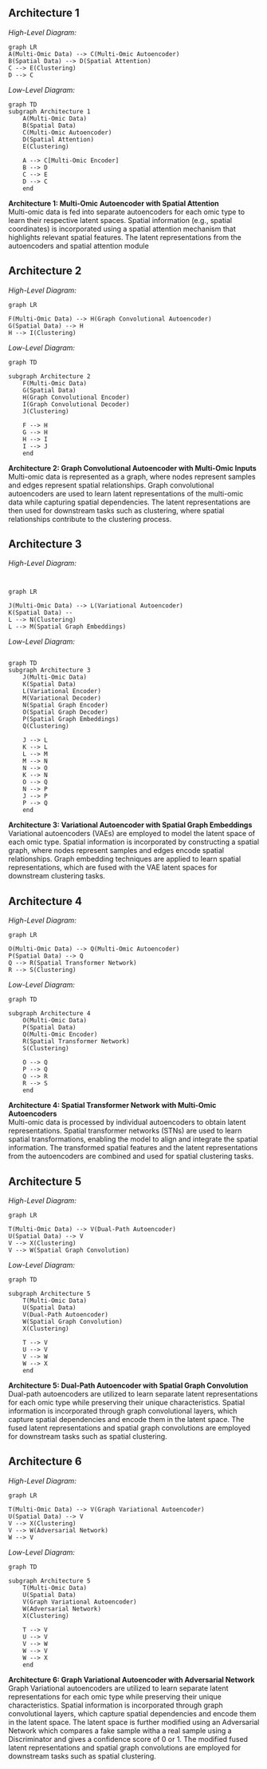 ## Architecture 1
*High-Level Diagram:*
```mermaid
graph LR
A(Multi-Omic Data) --> C(Multi-Omic Autoencoder)
B(Spatial Data) --> D(Spatial Attention)
C --> E(Clustering)
D --> C
```
*Low-Level Diagram:*
```mermaid
graph TD
subgraph Architecture 1
    A(Multi-Omic Data)
    B(Spatial Data)
    C(Multi-Omic Autoencoder)
    D(Spatial Attention)
    E(Clustering)
    
    A --> C[Multi-Omic Encoder]
    B --> D
    C --> E
    D --> C
    end
```
**Architecture 1: Multi-Omic Autoencoder with Spatial Attention** <br>
Multi-omic data is fed into separate autoencoders for each omic type to learn their respective latent spaces. 
Spatial information (e.g., spatial coordinates) is incorporated using a spatial attention mechanism that highlights relevant spatial features. 
The latent representations from the autoencoders and spatial attention module

## Architecture 2
*High-Level Diagram:*

```mermaid
graph LR

F(Multi-Omic Data) --> H(Graph Convolutional Autoencoder)
G(Spatial Data) --> H
H --> I(Clustering)
```
*Low-Level Diagram:*
```mermaid
graph TD

subgraph Architecture 2
    F(Multi-Omic Data)
    G(Spatial Data)
    H(Graph Convolutional Encoder)
    I(Graph Convolutional Decoder)
    J(Clustering)
    
    F --> H
    G --> H
    H --> I
    I --> J
    end
```
**Architecture 2: Graph Convolutional Autoencoder with Multi-Omic Inputs** <br>
Multi-omic data is represented as a graph, where nodes represent samples and edges represent spatial relationships. 
Graph convolutional autoencoders are used to learn latent representations of the multi-omic data while capturing spatial dependencies. 
The latent representations are then used for downstream tasks such as clustering, where spatial relationships contribute to the clustering process. 

## Architecture 3
*High-Level Diagram:*
```mermaid


graph LR

J(Multi-Omic Data) --> L(Variational Autoencoder)
K(Spatial Data) --
L --> N(Clustering)
L --> M(Spatial Graph Embeddings)
```

*Low-Level Diagram:*
```mermaid

graph TD
subgraph Architecture 3
    J(Multi-Omic Data)
    K(Spatial Data)
    L(Variational Encoder)
    M(Variational Decoder)
    N(Spatial Graph Encoder)
    O(Spatial Graph Decoder)
    P(Spatial Graph Embeddings)
    Q(Clustering)
    
    J --> L
    K --> L
    L --> M
    M --> N
    N --> O
    K --> N
    O --> Q
    N --> P
    J --> P
    P --> Q
    end

```
**Architecture 3: Variational Autoencoder with Spatial Graph Embeddings** <br>
Variational autoencoders (VAEs) are employed to model the latent space of each omic type. 
Spatial information is incorporated by constructing a spatial graph, where nodes represent samples and edges encode spatial relationships. 
Graph embedding techniques are applied to learn spatial representations, which are fused with the VAE latent spaces for downstream clustering tasks. 

## Architecture 4
*High-Level Diagram:*

```mermaid
graph LR

O(Multi-Omic Data) --> Q(Multi-Omic Autoencoder)
P(Spatial Data) --> Q
Q --> R(Spatial Transformer Network)
R --> S(Clustering)
```
*Low-Level Diagram:*
```mermaid
graph TD

subgraph Architecture 4
    O(Multi-Omic Data)
    P(Spatial Data)
    Q(Multi-Omic Encoder)
    R(Spatial Transformer Network)
    S(Clustering)
    
    O --> Q
    P --> Q
    Q --> R
    R --> S
    end
```
**Architecture 4: Spatial Transformer Network with Multi-Omic Autoencoders** <br>
Multi-omic data is processed by individual autoencoders to obtain latent representations. 
Spatial transformer networks (STNs) are used to learn spatial transformations, enabling the model to align and integrate the spatial information. 
The transformed spatial features and the latent representations from the autoencoders are combined and used for spatial clustering tasks. 

## Architecture 5
*High-Level Diagram:*
```mermaid
graph LR

T(Multi-Omic Data) --> V(Dual-Path Autoencoder)
U(Spatial Data) --> V
V --> X(Clustering)
V --> W(Spatial Graph Convolution)
```
*Low-Level Diagram:*
```mermaid
graph TD

subgraph Architecture 5
    T(Multi-Omic Data)
    U(Spatial Data)
    V(Dual-Path Autoencoder)
    W(Spatial Graph Convolution)
    X(Clustering)
    
    T --> V
    U --> V
    V --> W
    W --> X
    end
```
**Architecture 5: Dual-Path Autoencoder with Spatial Graph Convolution** <br>
Dual-path autoencoders are utilized to learn separate latent representations for each omic type while preserving their unique characteristics. 
Spatial information is incorporated through graph convolutional layers, which capture spatial dependencies and encode them in the latent space. 
The fused latent representations and spatial graph convolutions are employed for downstream tasks such as spatial clustering. 

## Architecture 6
*High-Level Diagram:*
```mermaid
graph LR

T(Multi-Omic Data) --> V(Graph Variational Autoencoder)
U(Spatial Data) --> V
V --> X(Clustering)
V --> W(Adversarial Network)
W --> V
```
*Low-Level Diagram:*
```mermaid
graph TD

subgraph Architecture 5
    T(Multi-Omic Data)
    U(Spatial Data)
    V(Graph Variational Autoencoder)
    W(Adversarial Network)
    X(Clustering)
    
    T --> V
    U --> V
    V --> W
    W --> V
    W --> X
    end
```
**Architecture 6: Graph Variational Autoencoder with Adversarial Network** <br>
Graph Variational autoencoders are utilized to learn separate latent representations for each omic type while preserving their unique characteristics. 
Spatial information is incorporated through graph convolutional layers, which capture spatial dependencies and encode them in the latent space. The latent space is further modified using an Adversarial Network which compares a fake sample witha a real sample using a Discriminator and gives a confidence score of 0 or 1. The modified fused latent representations and spatial graph convolutions are employed for downstream tasks such as spatial clustering. 
